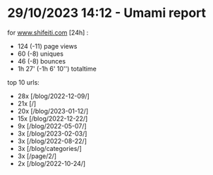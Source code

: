 # 29/10/2023 14:12 - Umami report
for www.shifeiti.com [24h] :

 - 124 (-11) page views
 - 60 (-8) uniques
 - 46 (-8) bounces
 - 1h 27'  (-1h 6' 10'') totaltime


top 10 urls:
 - 28x [/blog/2022-12-09/]
 - 21x [/]
 - 20x [/blog/2023-01-12/]
 - 15x [/blog/2022-12-22/]
 - 9x [/blog/2022-05-07/]
 - 3x [/blog/2023-02-03/]
 - 3x [/blog/2022-08-22/]
 - 3x [/blog/categories/]
 - 3x [/page/2/]
 - 2x [/blog/2022-10-24/]


